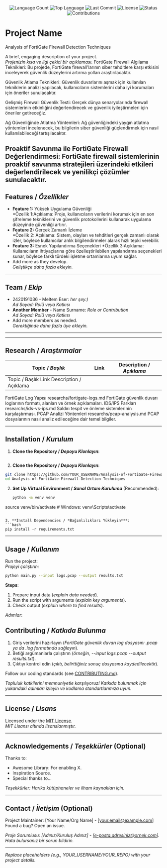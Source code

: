 <div align="center">
  <img src="https://img.shields.io/github/languages/count/Melthem23/Analysis of FortiGate Firewall Detection Techniques?style=flat-square&color=blueviolet" alt="Language Count">
  <img src="https://img.shields.io/github/languages/top/Melthem23/Analysis of FortiGate Firewall Detection Techniques?style=flat-square&color=1e90ff" alt="Top Language">
  <img src="https://img.shields.io/github/last-commit/Melthem23/Analysis of FortiGate Firewall Detection Techniques?style=flat-square&color=ff69b4" alt="Last Commit">
  <img src="https://img.shields.io/github/license/Melthem23/Analysis of FortiGate Firewall Detection Techniques?style=flat-square&color=yellow" alt="License">
  <img src="https://img.shields.io/badge/Status-Active-green?style=flat-square" alt="Status">
  <img src="https://img.shields.io/badge/Contributions-Welcome-brightgreen?style=flat-square" alt="Contributions">
</div>

# Project Name
Analysis of FortiGate Firewall Detection Techniques

A brief, engaging description of your project.  
*Projenizin kısa ve ilgi çekici bir açıklaması.*
FortiGate Firewall Algılama Teknikleri: Bu projede, FortiGate firewall'larının siber tehditlere karşı etkisini inceleyerek güvenlik düzeylerini artırma yolları araştırılacaktır.

Güvenlik Atlama Teknikleri: Güvenlik duvarlarını aşmak için kullanılan tekniklerin analizi yapılacak, kullanıcıların sistemlerini daha iyi korumaları için öneriler sunulacaktır.

Gelişmiş Firewall Güvenlik Testi: Gerçek dünya senaryolarında firewall sistemlerinin etkinliğini değerlendirecek ve güvenlik iyileştirmeleri için öneriler getireceğiz.

Ağ Güvenliğinde Atlatma Yöntemleri: Ağ güvenliğindeki yaygın atlatma yöntemleri incelenecek, bu bilgilerin siber güvenliği güçlendirmek için nasıl kullanılabileceği tartışılacaktır.

Proaktif Savunma ile FortiGate Firewall Değerlendirmesi: FortiGate firewall sistemlerinin proaktif savunma stratejileri üzerindeki etkileri değerlendirilecek ve yenilikçi çözümler sunulacaktır.
---

## Features / *Özellikler*

- **Feature 1:** Yüksek Uygulama Güvenliği  
  *Özellik 1:Açıklama: Proje, kullanıcıların verilerini korumak için en son şifreleme tekniklerini ve güvenlik protokollerini kullanarak uygulama düzeyinde güvenliği artırır.
- **Feature 2:** Gerçek Zamanlı İzleme  
  *Özellik 2: Açıklama: Sistem, olayları ve tehditleri gerçek zamanlı olarak izler, böylece kullanıcılar anlık bilgilendirmeler alarak hızlı tepki verebilir.
- **Feature 3:** Esnek Yapılandırma Seçenekleri
  *Özellik 3:Açıklama: Kullanıcıların ihtiyaçlarına göre özelleştirilebilen yapılandırma seçenekleri sunar, böylece farklı türdeki işletme ortamlarına uyum sağlar.
- Add more as they develop.  
  *Geliştikçe daha fazla ekleyin.*

---

## Team / *Ekip*

- 2420191036 - Meltem Eser: *her şey:)*  
  *Ad Soyad: Rolü veya Katkısı*
- **Another Member** - Name Surname: *Role or Contribution*  
  *Ad Soyad: Rolü veya Katkısı*
- Add more members as needed.  
  *Gerektiğinde daha fazla üye ekleyin.*

---


---

## Research / *Araştırmalar*

| Topic / *Başlık*        | Link                                    | Description / *Açıklama*                        |
|-------------------------|-----------------------------------------|------------------------------------------------|
|Topic / Başlık	Link	Description / Açıklama
FortiGate Log Yapısı	researchs/fortigate-logs.md	FortiGate güvenlik duvarı loglarının formatı, alanları ve örnek açıklamaları.
IDS/IPS Farkları	researchs/ids-vs-ips.md	Saldırı tespit ve önleme sistemlerinin karşılaştırması.
PCAP Analizi Yöntemleri	researchs/pcap-analysis.md	PCAP dosyalarının nasıl analiz edileceğine dair temel bilgiler.

---

## Installation / *Kurulum*

1. **Clone the Repository / *Depoyu Klonlayın***:  
   ```bash
  1. **Clone the Repository / *Depoyu Klonlayın***:
```bash
git clone https://github.com/YOUR_USERNAME/Analysis-of-FortiGate-Firewall-Detection-Techniques.git
cd Analysis-of-FortiGate-Firewall-Detection-Techniques
   ```

2. **Set Up Virtual Environment / *Sanal Ortam Kurulumu*** (Recommended):  
   ```bash
   python -m venv venv
source venv/bin/activate  # Windows: venv\Scripts\activate
   ```

3. **Install Dependencies / *Bağımlılıkları Yükleyin***:  
   ```bash
 pip install -r requirements.txt
   ```

---

## Usage / *Kullanım*

Run the project:  
*Projeyi çalıştırın:*

```bash
python main.py --input logs.pcap --output results.txt
```

**Steps**:  
1. Prepare input data (*explain data needed*).  
2. Run the script with arguments (*explain key arguments*).  
3. Check output (*explain where to find results*).  

*Adımlar*:  
## Contributing / *Katkıda Bulunma*

1. Giriş verilerini hazırlayın (*FortiGate güvenlik duvarı log dosyasını .pcap ya da .log formatında sağlayın*).
2. Betiği argümanlarla çalıştırın (*örneğin, --input logs.pcap --output results.txt*).
3. Çıktıyı kontrol edin (*çıktı, belirttiğiniz sonuç dosyasına kaydedilecektir*).

Follow our coding standards (see [CONTRIBUTING.md](CONTRIBUTING.md)).  

*Topluluk katkilerini memnuniyetle karşılıyoruz! Katkıda bulunmak için yukarıdaki adımları izleyin ve kodlama standartlarımıza uyun.*

---

## License / *Lisans*

Licensed under the [MIT License](LICENSE.md).  
*MIT Lisansı altında lisanslanmıştır.*

---

## Acknowledgements / *Teşekkürler* (Optional)

Thanks to:  
- Awesome Library: For enabling X.  
- Inspiration Source.  
- Special thanks to...  

*Teşekkürler: Harika kütüphaneler ve ilham kaynakları için.*

---

## Contact / *İletişim* (Optional)

Project Maintainer: [Your Name/Org Name] - [your.email@example.com]  
Found a bug? Open an issue.  

*Proje Sorumlusu: [Adınız/Kuruluş Adınız] - [e-posta.adresiniz@ornek.com]. Hata bulursanız bir sorun bildirin.*

---

*Replace placeholders (e.g., YOUR_USERNAME/YOUR_REPO) with your project details.*
